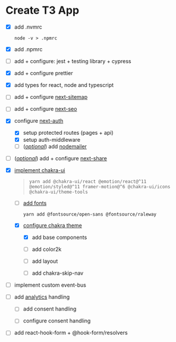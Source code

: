# Create T3 App

- [x] add .nvmrc

  ```shell
  node -v > .npmrc
  ```

- [x] add .npmrc

- [ ] add + configure: jest + testing library + cypress

- [x] add + configure prettier

- [x] add types for react, node and typescript

- [ ] add + configure [next-sitemap](https://github.com/iamvishnusankar/next-sitemap)

- [ ] add + configure [next-seo](https://github.com/garmeeh/next-seo) 

- [x] configure [next-auth](https://next-auth.js.org/getting-started/example)

  - [x] setup protected routes (pages + api)
  - [x] setup auth-middleware
  - [ ] (*<u>optional</u>*) add [nodemailer](https://next-auth.js.org/getting-started/upgrade-v4#nodemailer)

- [ ] (<u>*optional*</u>) add + configure [next-share](https://github.com/Bunlong/next-share)

- [x] [implement chakra-ui](https://chakra-ui.com/getting-started/nextjs-guide)

  > ```shell
  > yarn add @chakra-ui/react @emotion/react@^11 @emotion/styled@^11 framer-motion@^6 @chakra-ui/icons @chakra-ui/theme-tools
  > ```

  - [ ] [add fonts](https://chakra-ui.com/community/recipes/using-fonts)

    ```shell
    yarn add @fontsource/open-sans @fontsource/raleway
    ```

  - [x] [configure chakra theme](https://chakra-ui.com/docs/styled-system/customize-theme)

    - [x] add base components

    - [ ] add color2k

    - [ ] add layout

    - [ ] add chakra-skip-nav

- [ ] implement custom event-bus

- [ ] add [analytics](https://github.com/DavidWells/analytics) handling

     - [ ] add consent handling
     - [ ] configure consent handling

     

- [ ] add react-hook-form + @hook-form/resolvers